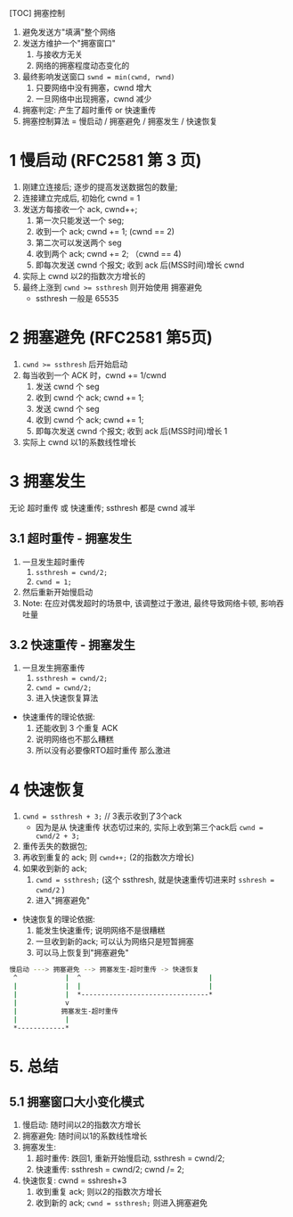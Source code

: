 [TOC]
拥塞控制
1. 避免发送方"填满"整个网络
2. 发送方维护一个"拥塞窗口"
    1. 与接收方无关
    2. 网络的拥塞程度动态变化的
3. 最终影响发送窗口 `swnd = min(cwnd, rwnd)`
    1. 只要网络中没有拥塞，cwnd 增大
    2. 一旦网络中出现拥塞，cwnd 减少
4. 拥塞判定: 产生了超时重传 or 快速重传
5. 拥塞控制算法 = 慢启动 / 拥塞避免 / 拥塞发生 / 快速恢复

# 1 慢启动 (RFC2581 第 3 页)
1. 刚建立连接后; 逐步的提高发送数据包的数量;
2. 连接建立完成后, 初始化 cwnd = 1
3. 发送方每接收一个 ack, cwnd++; 
    1. 第一次只能发送一个 seg;
    2. 收到一个 ack; cwnd += 1;  (cwnd == 2)
    3. 第二次可以发送两个 seg
    4. 收到两个 ack; cwnd += 2; （cwnd == 4)
    5. 即每次发送 cwnd 个报文; 收到 ack 后(MSS时间)增长 cwnd
4. 实际上 cwnd 以2的指数次方增长的
5. 最终上涨到 `cwnd >= ssthresh` 则开始使用 拥塞避免
    + ssthresh 一般是 65535

# 2 拥塞避免 (RFC2581 第5页)
1. `cwnd >= ssthresh` 后开始启动
2. 每当收到一个 ACK 时，cwnd += 1/cwnd
    1. 发送 cwnd 个 seg
    2. 收到 cwnd 个 ack; cwnd += 1;
    3. 发送 cwnd 个 seg
    4. 收到 cwnd 个 ack; cwnd += 1;
    5. 即每次发送 cwnd 个报文; 收到 ack 后(MSS时间)增长 1
3. 实际上 cwnd 以1的系数线性增长

# 3 拥塞发生
无论 超时重传 或 快速重传; ssthresh 都是 cwnd 减半
## 3.1 超时重传 - 拥塞发生
1. 一旦发生超时重传
    1. `ssthresh = cwnd/2;`
    2. `cwnd = 1;`
2. 然后重新开始慢启动
3. Note: 在应对偶发超时的场景中, 该调整过于激进, 最终导致网络卡顿, 影响吞吐量
## 3.2 快速重传 - 拥塞发生
1. 一旦发生拥塞重传
    1. `ssthresh = cwnd/2;`
    2. `cwnd = cwnd/2;`
    3. 进入快速恢复算法
+ 快速重传的理论依据:
    1. 还能收到 3 个重复 ACK
    2. 说明网络也不那么糟糕
    3. 所以没有必要像RTO超时重传 那么激进

# 4 快速恢复
1. `cwnd = ssthresh + 3;` // 3表示收到了3个ack
    + 因为是从 快速重传 状态切过来的, 实际上收到第三个ack后 `cwnd = cwnd/2 + 3;`
2. 重传丢失的数据包;
3. 再收到重复的 ack; 则 `cwnd++;` (2的指数次方增长)
4. 如果收到新的 ack;
    1. `cwnd = ssthresh;` (这个 ssthresh, 就是快速重传切进来时 `sshresh = cwnd/2` )
    2. 进入"拥塞避免"
+ 快速恢复的理论依据:
    1. 能发生快速重传; 说明网络不是很糟糕
    2. 一旦收到新的ack; 可以认为网络只是短暂拥塞
    3. 可以马上恢复到"拥塞避免"

```sh
慢启动 ---> 拥塞避免 --> 拥塞发生-超时重传 -> 快速恢复
 ^            |  ^                                |
 |            |  |                                |
 |            |  *--------------------------------*
 |            v
 |           拥塞发生-超时重传
 |            |
 *------------*
```

# 5. 总结
## 5.1 拥塞窗口大小变化模式
1. 慢启动:   随时间以2的指数次方增长
2. 拥塞避免: 随时间以1的系数线性增长
3. 拥塞发生:
    1. 超时重传: 跌回1, 重新开始慢启动, ssthresh = cwnd/2;
    2. 快速重传: ssthresh = cwnd/2; cwnd /= 2;
4. 快速恢复: cwnd = sshresh+3
    1. 收到重复 ack; 则以2的指数次方增长
    2. 收到新的 ack; `cwnd = ssthresh;` 则进入拥塞避免